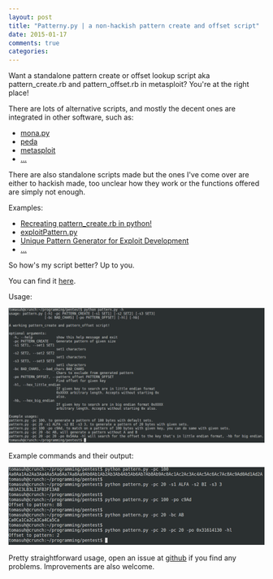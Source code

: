 ```yaml
---
layout: post
title: "Patterny.py | a non-hackish pattern create and offset script"
date: 2015-01-17
comments: true
categories:
---
```

Want a standalone pattern create or offset lookup script aka pattern\_create.rb and pattern\_offset.rb in metasploit?
You're at the right place!

There are lots of alternative scripts, and mostly the decent ones are integrated in other software, such as:

*	[mona.py](https://www.corelan.be/index.php/2011/07/14/mona-py-the-manual/)
*	[peda](https://github.com/zachriggle/peda)
*	[metasploit](http://www.metasploit.com/)
*	[...](http://www.google.se/)

There are also standalone scripts made but the ones I've come over are either to hackish made, too unclear how they work or the functions offered are simply not enough.

Examples:

*	[Recreating pattern_create.rb in python!](https://www.phillips321.co.uk/2013/04/02/recreating-pattern_create-rb-in-python/)
*	[exploitPattern.py](https://github.com/eugeneching/exploit-pattern/blob/master/exploitPattern.py)
*	[Unique Pattern Generator for Exploit Development](https://securitythoughts.wordpress.com/2010/03/18/tool-unique-pattern-generator-for-exploit-development/)
*	[...](http://www.google.se/)


So how's my script better? Up to you.

You can find it [here](https://github.com/Tomasuh/various/blob/master/pattern.py).

Usage:


![fisk](/images/patternhelp.png)

Example commands and their output:


![fisk](/images/pattern1.py.png)

Pretty straightforward usage, open an issue at [github](https://github.com/Tomasuh/various) if you find any problems.
Improvements are also welcome.